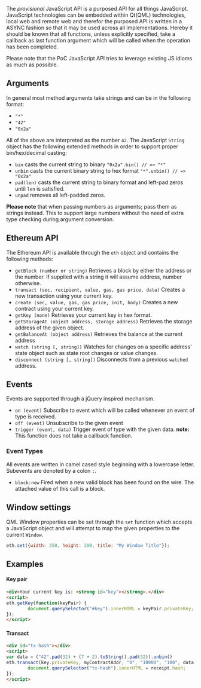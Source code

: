 The *provisional* JavaScript API is a purposed API for all things JavaScript. JavaScript technologies can be embedded within Qt(QML) technologies, local web and remote web and therefor the purposed API is written in a ASYNC fashion so that it may be used across all implementations. Hereby it should be known that all functions, unless explicitly specified, take a callback as last function argument which will be called when the operation has been completed.

Please note that the PoC JavaScript API tries to leverage existing JS idioms as much as possible.

## Arguments

In general most method arguments take strings and can be in the following format:
* `"*"`
* `"42"`
* `"0x2a"`

All of the above are interpreted as the number `42`. The JavaScript `String` object has the following extended methods in order to support proper bin/hex/decimal casting:

* `bin` casts the current string to binary `"0x2a".bin() // => "*"`
* `unbin` casts the current binary string to hex format `"*".unbin() // => "0x2a"`
* `pad(len)` casts the current string to binary format and left-pad zeros until `len` is satisfied.
* `unpad` removes all left-padded zeros.

**Please note** that when passing numbers as arguments; pass them as strings instead. This to support large numbers without the need of extra type checking during argument conversion.

## Ethereum API

The Ethereum API is available through the `eth` object and contains the following methods:

* `getBlock (number or string)`
    Retrieves a block by either the address or the number. If supplied with a string it will assume address, number otherwise.
* `transact (sec, recipient, value, gas, gas price, data)`
    Creates a new transaction using your current key.
* `create (sec, value, gas, gas price, init, body)`
    Creates a new contract using your current key.
* `getKey (none)`
    Retrieves your current key in hex format.
* `getStorageAt (object address, storage address)`
    Retrieves the storage address of the given object.
* `getBalanceAt (object address)`
    Retrieves the balance at the current address
* `watch (string [, string])`
    Watches for changes on a specific address' state object such as state root changes or value changes.
* `disconnect (string [, string])`
    Disconnects from a previous `watched` address.

## Events

Events are supported through a jQuery inspired mechanism.

* `on (event)`
    Subscribe to event which will be called whenever an event of type <event> is received.
* `off (event)`
    Unsubscribe to the given event
* `trigger (event, data)`
    Trigger event of type <event> with the given data. **note:** This function does not take a callback function.
    
### Event Types

All events are written in camel cased style beginning with a lowercase letter. Subevents are denoted by a colon `:`.

* `block:new`
    Fired when a new valid block has been found on the wire. The attached value of this call is a block.

## Window settings

QML Window properties can be set through the `set` function which accepts a JavaScript object and will attempt to map the given properties to the current `Window`.

```javascript
eth.set({width: 350, height: 200, title: "My Window Title"});
```

## Examples

#### Key pair

```html
<div>Your current key is: <strong id="key"></strong>.</div>
<script>
eth.getKey(function(keyPair) {
        document.querySelector("#key").innerHTML = keyPair.privateKey;
});
</script>
```

#### Transact

```html
<div id="tx-hash"></div>
<script>
var data = ("42".pad(32) + (7 + 2).toString().pad(32)).unbin()
eth.transact(key.privateKey, myContractAddr, "0", "10000", "100", data, function(receipt) {
        document.querySelector("tx-hash").innerHTML = receipt.hash;
});
</script>
```